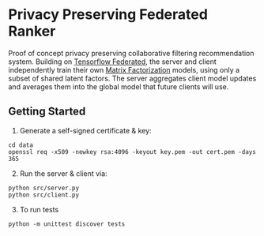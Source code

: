 # Privacy Preserving Federated Ranker

Proof of concept privacy preserving collaborative filtering recommendation system. Building on [Tensorflow Federated](https://www.tensorflow.org/federated), the server and client independently train their own [Matrix Factorization](https://en.wikipedia.org/wiki/Matrix_factorization_(recommender_systems)) models, using only a subset of shared latent factors. The server aggregates client model updates and averages them into the global model that future clients will use.

## Getting Started

1. Generate a self-signed certificate & key:

```
cd data
openssl req -x509 -newkey rsa:4096 -keyout key.pem -out cert.pem -days 365
```

2. Run the server & client via:

```
python src/server.py
python src/client.py
```

3. To run tests

```
python -m unittest discover tests
```
